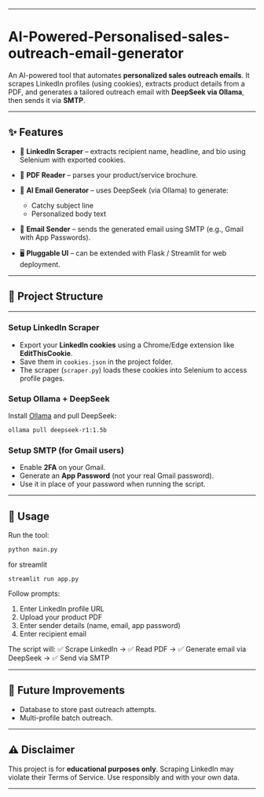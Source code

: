 
---

# AI-Powered-Personalised-sales-outreach-email-generator

An AI-powered tool that automates **personalized sales outreach emails**.
It scrapes LinkedIn profiles (using cookies), extracts product details from a PDF, and generates a tailored outreach email with **DeepSeek via Ollama**, then sends it via **SMTP**.

---

## ✨ Features

* 🔎 **LinkedIn Scraper** – extracts recipient name, headline, and bio using Selenium with exported cookies.
* 📄 **PDF Reader** – parses your product/service brochure.
* 🤖 **AI Email Generator** – uses DeepSeek (via Ollama) to generate:

  * Catchy subject line
  * Personalized body text
* 📧 **Email Sender** – sends the generated email using SMTP (e.g., Gmail with App Passwords).
* 🖥️ **Pluggable UI** – can be extended with Flask / Streamlit for web deployment.

---

## 📂 Project Structure


---



### Setup LinkedIn Scraper

* Export your **LinkedIn cookies** using a Chrome/Edge extension like **EditThisCookie**.
* Save them in `cookies.json` in the project folder.
* The scraper (`scraper.py`) loads these cookies into Selenium to access profile pages.

### Setup Ollama + DeepSeek

Install [Ollama](https://ollama.ai) and pull DeepSeek:

```bash
ollama pull deepseek-r1:1.5b
```

### Setup SMTP (for Gmail users)

* Enable **2FA** on your Gmail.
* Generate an **App Password** (not your real Gmail password).
* Use it in place of your password when running the script.

---

## 🚀 Usage

Run the tool:

```bash
python main.py
```
for streamlit

```
streamlit run app.py
```

Follow prompts:

1. Enter LinkedIn profile URL
2. Upload your product PDF
3. Enter sender details (name, email, app password)
4. Enter recipient email

The script will:
✅ Scrape LinkedIn → ✅ Read PDF → ✅ Generate email via DeepSeek → ✅ Send via SMTP

---

## 🔮 Future Improvements

* Database to store past outreach attempts.
* Multi-profile batch outreach.

---

## ⚠️ Disclaimer

This project is for **educational purposes only**.
Scraping LinkedIn may violate their Terms of Service. Use responsibly and with your own data.

---

